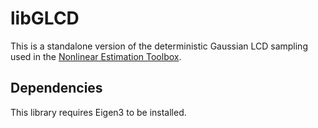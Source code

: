 # libGLCD
This is a standalone version of the deterministic Gaussian LCD sampling used in the [Nonlinear Estimation Toolbox](https://github.com/KIT-ISAS/NonlinearEstimationToolbox).

## Dependencies
This library requires Eigen3 to be installed.